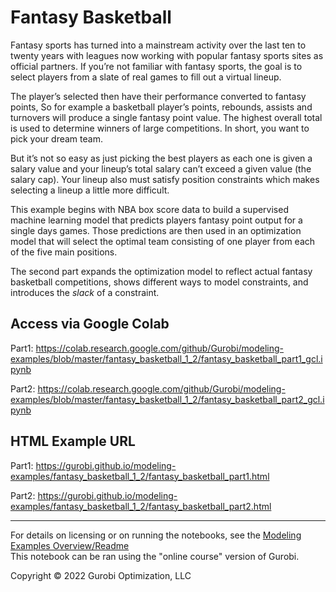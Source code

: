 # Fantasy Basketball 

Fantasy sports has turned into a mainstream activity over the last ten to twenty years with leagues now working with popular fantasy sports sites as official partners. If you’re not familiar with fantasy sports, the goal is to select players from a slate of real games to fill out a virtual lineup.

The player’s selected then have their performance converted to fantasy points, So for example a basketball player’s points, rebounds, assists and turnovers will produce a single fantasy point value. The highest overall total is used to determine winners of large competitions. In short, you want to pick your dream team.

But it’s not so easy as just picking the best players as each one is given a salary value and your lineup’s total salary can’t exceed a given value (the salary cap). Your lineup also must satisfy position constraints which makes selecting a lineup a little more difficult.

This example begins with NBA box score data to build a supervised machine learning model that predicts players fantasy point output for a single days games.
Those predictions are then used in an optimization model that will select the optimal team consisting of one player from each of the five main positions. 

The second part expands the optimization model to reflect actual fantasy basketball competitions, shows different ways to model constraints, and 
introduces the *slack* of a constraint.

## Access via Google Colab

Part1: 
https://colab.research.google.com/github/Gurobi/modeling-examples/blob/master/fantasy_basketball_1_2/fantasy_basketball_part1_gcl.ipynb

Part2:
https://colab.research.google.com/github/Gurobi/modeling-examples/blob/master/fantasy_basketball_1_2/fantasy_basketball_part2_gcl.ipynb

## HTML Example URL

Part1: 
https://gurobi.github.io/modeling-examples/fantasy_basketball_1_2/fantasy_basketball_part1.html

Part2: 
https://gurobi.github.io/modeling-examples/fantasy_basketball_1_2/fantasy_basketball_part2.html


----
For details on licensing or on running the notebooks, see the [Modeling Examples Overview/Readme](https://github.com/Gurobi/modeling-examples/)<br>
This notebook can be ran using the "online course" version of Gurobi.


Copyright © 2022 Gurobi Optimization, LLC
